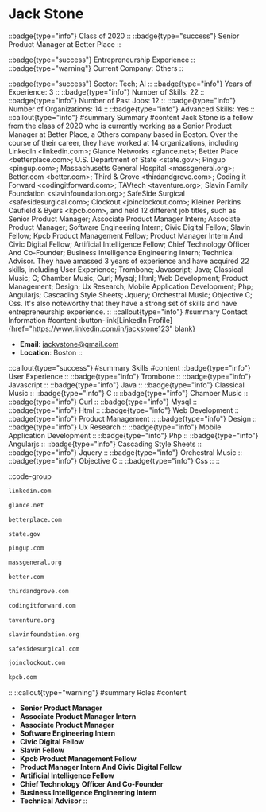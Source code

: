 # Jack Stone
::badge{type="info"}
Class of 2020
::
::badge{type="success"}
Senior Product Manager at Better Place
::

::badge{type="success"}
Entrepreneurship Experience
::
::badge{type="warning"}
Current Company: Others
::

::badge{type="success"}
Sector: Tech; AI
::
::badge{type="info"}
Years of Experience: 3
::
::badge{type="info"}
Number of Skills: 22
::
::badge{type="info"}
Number of Past Jobs: 12
::
::badge{type="info"}
Number of Organizations: 14
::
::badge{type="info"}
Advanced Skills: Yes
::
::callout{type="info"}
#summary
Summary
#content
Jack Stone is a fellow from the class of 2020 who is currently working as a Senior Product Manager at Better Place, a Others company based in Boston. Over the course of their career, they have worked at 14 organizations, including LinkedIn <linkedin.com>; Glance Networks <glance.net>; Better Place <betterplace.com>; U.S. Department of State <state.gov>; Pingup <pingup.com>; Massachusetts General Hospital <massgeneral.org>; Better.com <better.com>; Third & Grove <thirdandgrove.com>; Coding it Forward <codingitforward.com>; TAVtech <taventure.org>; Slavin Family Foundation <slavinfoundation.org>; SafeSide Surgical <safesidesurgical.com>; Clockout <joinclockout.com>; Kleiner Perkins Caufield & Byers <kpcb.com>, and held 12 different job titles, such as Senior Product Manager; Associate Product Manager Intern; Associate Product Manager; Software Engineering Intern; Civic Digital Fellow; Slavin Fellow; Kpcb Product Management Fellow; Product Manager Intern And Civic Digital Fellow; Artificial Intelligence Fellow; Chief Technology Officer And Co-Founder; Business Intelligence Engineering Intern; Technical Advisor. They have amassed 3 years of experience and have acquired 22 skills, including User Experience; Trombone; Javascript; Java; Classical Music; C; Chamber Music; Curl; Mysql; Html; Web Development; Product Management; Design; Ux Research; Mobile Application Development; Php; Angularjs; Cascading Style Sheets; Jquery; Orchestral Music; Objective C; Css. It's also noteworthy that they have a strong set of skills and have entrepreneurship experience.
::
::callout{type="info"}
#summary
Contact Information
#content
:button-link[LinkedIn Profile]{href="https://www.linkedin.com/in/jackstone123" blank}
- **Email**: jackvstone@gmail.com
- **Location**: Boston
::

::callout{type="success"}
#summary
Skills
#content
::badge{type="info"}
User Experience
::
::badge{type="info"}
Trombone
::
::badge{type="info"}
Javascript
::
::badge{type="info"}
Java
::
::badge{type="info"}
Classical Music
::
::badge{type="info"}
C
::
::badge{type="info"}
Chamber Music
::
::badge{type="info"}
Curl
::
::badge{type="info"}
Mysql
::
::badge{type="info"}
Html
::
::badge{type="info"}
Web Development
::
::badge{type="info"}
Product Management
::
::badge{type="info"}
Design
::
::badge{type="info"}
Ux Research
::
::badge{type="info"}
Mobile Application Development
::
::badge{type="info"}
Php
::
::badge{type="info"}
Angularjs
::
::badge{type="info"}
Cascading Style Sheets
::
::badge{type="info"}
Jquery
::
::badge{type="info"}
Orchestral Music
::
::badge{type="info"}
Objective C
::
::badge{type="info"}
Css
::
::

::code-group
```bash [LinkedIn]
linkedin.com
```
```bash [Glance Networks]
glance.net
```
```bash [Better Place]
betterplace.com
```
```bash [U.S. Department of State]
state.gov
```
```bash [Pingup]
pingup.com
```
```bash [Massachusetts General Hospital]
massgeneral.org
```
```bash [Better.com]
better.com
```
```bash [Third & Grove]
thirdandgrove.com
```
```bash [Coding it Forward]
codingitforward.com
```
```bash [TAVtech]
taventure.org
```
```bash [Slavin Family Foundation]
slavinfoundation.org
```
```bash [SafeSide Surgical]
safesidesurgical.com
```
```bash [Clockout]
joinclockout.com
```
```bash [Kleiner Perkins Caufield & Byers]
kpcb.com
```
::
::callout{type="warning"}
#summary
Roles
#content
- **Senior Product Manager**
- **Associate Product Manager Intern**
- **Associate Product Manager**
- **Software Engineering Intern**
- **Civic Digital Fellow**
- **Slavin Fellow**
- **Kpcb Product Management Fellow**
- **Product Manager Intern And Civic Digital Fellow**
- **Artificial Intelligence Fellow**
- **Chief Technology Officer And Co-Founder**
- **Business Intelligence Engineering Intern**
- **Technical Advisor**
::

